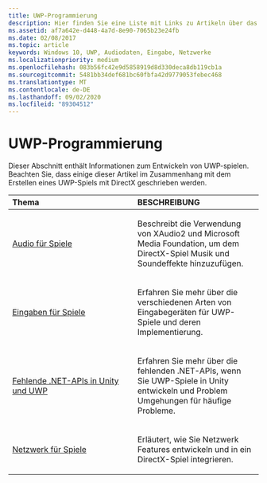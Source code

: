 ```yaml
---
title: UWP-Programmierung
description: Hier finden Sie eine Liste mit Links zu Artikeln über das Entwickeln von universelle Windows-Plattform-spielen (UWP), die Themen zu den Funktionen für Audiofunktionen, Eingaben und Netzwerke enthalten.
ms.assetid: af7a642e-d448-4a7d-8e90-7065b23e24fb
ms.date: 02/08/2017
ms.topic: article
keywords: Windows 10, UWP, Audiodaten, Eingabe, Netzwerke
ms.localizationpriority: medium
ms.openlocfilehash: 083b56fc42e9d5858919d8d330deca8db119cb1a
ms.sourcegitcommit: 5481bb34def681bc60fbfa42d9779053febec468
ms.translationtype: MT
ms.contentlocale: de-DE
ms.lasthandoff: 09/02/2020
ms.locfileid: "89304512"
---
```

# <a name="uwp-programming"></a>UWP-Programmierung

Dieser Abschnitt enthält Informationen zum Entwickeln von UWP-spielen. Beachten Sie, dass einige dieser Artikel im Zusammenhang mit dem Erstellen eines UWP-Spiels mit DirectX geschrieben werden.


<table>
<colgroup>
<col width="50%" />
<col width="50%" />
</colgroup>
<thead>
<tr class="header">
<th align="left">Thema</th>
<th align="left">BESCHREIBUNG</th>
</tr>
</thead>
<tbody>
<tr class="odd">
<td align="left"><p><a href="working-with-audio-in-your-directx-game.md">Audio für Spiele</a></p></td>
<td align="left"><p>Beschreibt die Verwendung von XAudio2 und Microsoft Media Foundation, um dem DirectX-Spiel Musik und Soundeffekte hinzuzufügen.</p></td>
</tr>
<tr class="even">
<td align="left"><p><a href="input-for-games.md">Eingaben für Spiele</a></p></td>
<td align="left"><p>Erfahren Sie mehr über die verschiedenen Arten von Eingabegeräten für UWP-Spiele und deren Implementierung.</p></td>
</tr>
<tr class="odd">
    <td align="left">
        <p><a href="missing-dot-net-apis-in-unity-and-uwp.md">Fehlende .NET-APIs in Unity und UWP</a></p>
    </td>
    <td align="left">
        <p>Erfahren Sie mehr über die fehlenden .NET-APIs, wenn Sie UWP-Spiele in Unity entwickeln und Problem Umgehungen für häufige Probleme.</p>
    </td>
</tr>
<tr class="even">
<td align="left"><p><a href="work-with-networking-in-your-directx-game.md">Netzwerk für Spiele</a></p></td>
<td align="left"><p>Erläutert, wie Sie Netzwerk Features entwickeln und in ein DirectX-Spiel integrieren.</p></td>
</tr>
</tbody>
</table>
 

 

 




